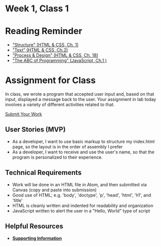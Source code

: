 # Week 1, Class 1

# Reading Reminder

* ["Structure" (HTML & CSS, Ch. 1)](https://canvas.instructure.com/courses/1123006/assignments/5826991)
* ["Text” (HTML & CSS, Ch.2)](https://canvas.instructure.com/courses/1123006/assignments/5826989)
* ["Process & Design" (HTML & CSS, Ch. 18)](https://canvas.instructure.com/courses/1123006/modules/items/11666818)
* ["The ABC of Programming" (JavaScript, Ch.1 )](https://canvas.instructure.com/courses/1123006/modules/items/11666819)

# Assignment for Class
In class, we wrote a program that accepted user input and, based on that input, displayed a message back to the user. Your assignment in lab today involves a variety of different activities related to that.

[Submit Your Work](https://canvas.instructure.com/courses/1123006/modules/items/11666820)

## User Stories (MVP)
 - As a developer, I want to use basic markup to structure my index.html page, so the layout is in the order of assembly I prefer
 - As a developer, I want to receive and use the user's name, so that the program is personalized to their experience.

## Technical Requirements
 - Work will be done in an HTML file in Atom, and then submitted via Canvas (copy and paste into submission)
 - Good use of HTML; e.g. 'body', 'doctype', 'p', 'head', 'html', 'h1', and 'title'
 - HTML is cleanly written and indented for readability and organization
 - JavaScript written to alert the user in a "Hello, World" type of script

## Helpful Resources
- [**Supporting Information**](support.md)
